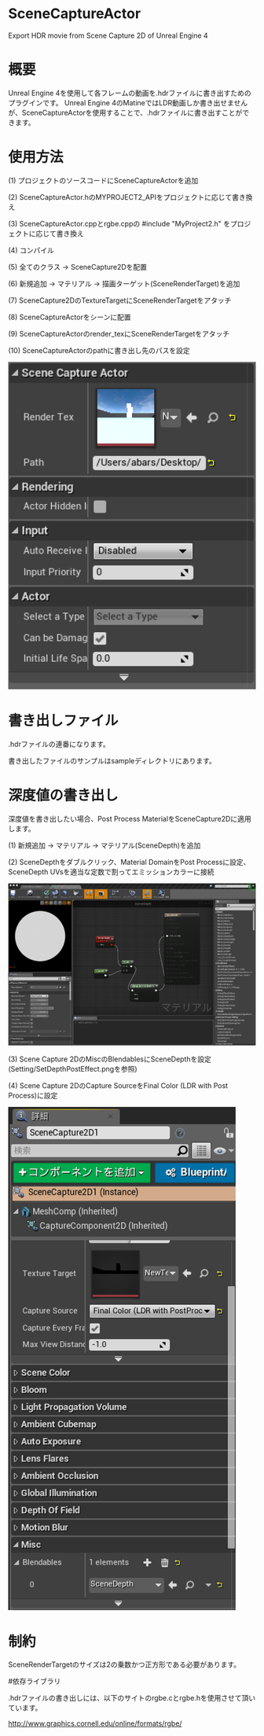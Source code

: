 # SceneCaptureActor
Export HDR movie from Scene Capture 2D of Unreal Engine 4

# 概要

Unreal Engine 4を使用して各フレームの動画を.hdrファイルに書き出すためのプラグインです。
Unreal Engine 4のMatineではLDR動画しか書き出せませんが、SceneCaptureActorを使用することで、.hdrファイルに書き出すことができます。

# 使用方法

(1) プロジェクトのソースコードにSceneCaptureActorを追加

(2) SceneCaptureActor.hのMYPROJECT2_APIをプロジェクトに応じて書き換え

(3) SceneCaptureActor.cppとrgbe.cppの
    #include "MyProject2.h"
    をプロジェクトに応じて書き換え

(4) コンパイル



(5) 全てのクラス -> SceneCapture2Dを配置

(6) 新規追加 -> マテリアル -> 描画ターゲット(SceneRenderTarget)を追加

(7) SceneCapture2DのTextureTargetにSceneRenderTargetをアタッチ



(8) SceneCaptureActorをシーンに配置

(9) SceneCaptureActorのrender_texにSceneRenderTargetをアタッチ

(10) SceneCaptureActorのpathに書き出し先のパスを設定

![SceneCaptureActor setting](https://github.com/abars/SceneCaptureActor/blob/master/setting/SceneCaptureActorSetting.png)

# 書き出しファイル

.hdrファイルの連番になります。

書き出したファイルのサンプルはsampleディレクトリにあります。

# 深度値の書き出し

深度値を書き出したい場合、Post Process MaterialをSceneCapture2Dに適用します。

(1) 新規追加 -> マテリアル -> マテリアル(SceneDepth)を追加

(2) SceneDepthをダブルクリック、Material DomainをPost Processに設定、SceneDepth UVsを適当な定数で割ってエミッションカラーに接続

![SceneDepth setting](https://github.com/abars/SceneCaptureActor/blob/master/setting/SceneDepthMaterial.png)

(3) Scene Capture 2DのMiscのBlendablesにSceneDepthを設定 (Setting/SetDepthPostEffect.pngを参照)

(4) Scene Capture 2DのCapture SourceをFinal Color (LDR with Post Process)に設定

![PostProcess setting](https://github.com/abars/SceneCaptureActor/blob/master/setting/SetDepthPostEffect.png)

# 制約

SceneRenderTargetのサイズは2の乗数かつ正方形である必要があります。

#依存ライブラリ

.hdrファイルの書き出しには、以下のサイトのrgbe.cとrgbe.hを使用させて頂いています。

http://www.graphics.cornell.edu/online/formats/rgbe/
